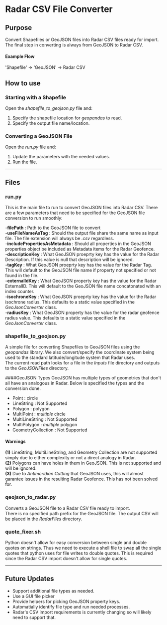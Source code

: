 # Radar CSV File Converter

## Purpose
Convert Shapefiles or GeoJSON files into Radar CSV files ready for import. The final step in converting is always from GeoJSON to Radar CSV. 

#### Example Flow
'Shapefile' -> 'GeoJSON' -> Radar CSV

## How to use

### Starting with a Shapefile
Open the _shapefile_to_geojson.py_ file and:  
1) Specify the shapefile location for _geopandas_ to read. 
2) Specify the output file name/location.

### Converting a GeoJSON File
Open the _run.py_ file and:
1) Update the parameters with the needed values.
2) Run the file.

---

## Files

### run.py
This is the main file to run to convert GeoJSON files into Radar CSV. There are a few parameters that need to be specified for the GeoJSON file conversion to run smoothly:

-**filePath** : Path to the GeoJSON file to convert  
-**useFileNameAsTag** : Should the output file share the same name as input file. The file extension will always be _.csv_ regardless.  
-**includePropertiesAsMetadata** : Should all properties in the GeoJSON properties object be included as Metadata items for the Radar Geofence.  
-**descriptionKey** : What GeoJSON proeprty key has the value for the Radar Description. If this value is null that description will be ignored.  
-**tagKey** : What GeoJSON proeprty key has the value for the Radar Tag. This will default to the GeoJSON file name if property not specified or not found in the file.  
-**externalIdKey** : What GeoJSON property key has the value for the Radar ExternalID. This will default to the GeoJSON file name concatonated with an index counter.  
-**isochroneKey** : What GeoJSON proeprty key has the value for the Radar isochrone radius. This defaults to a static value specified in the _GeoJsonConverter_ class.  
-**radiusKey** : What GeoJSON property has the value for the radar geofence radius value. This defaults to a static value specified in the _GeoJsonConverter_ class.  

### shapefile_to_geojson.py
A simple file for converting Shapefiles to GeoJSON files using the _geopandas_ library. We also convert/specify the coordinate system being used to the standard latitude/longitude system that Radar uses.  
The current read path looks for a file in the _Inputs_ file directory and outputs to the _GeoJSONFiles_ directory.

####GeoJSON Types
GoeJSON has multiple types of geometries that don't all have an analogous in Radar. Below is specified the types and the conversion done.  
- Point : circle
- LineString : Not Supported
- Polygon : polygon
- MultiPoint : _multiple_ circle
- MultiLineString : Not Supported
- MultiPolygon : _multiple_ polygon
- GeometryCollection : Not Supported

#### Warnings
**(1)** LineString, MultiLineString, and Geometry Collection are not supported simply due to either complexity or not a direct analogy in Radar.  
**(2)** Polygons can have holes in them in GeoJSON. This is not supported and will be ignored.  
**(3)** Due to _Antimeridian Cutting_ that GeoJSON uses, this will almost garantee issues in the resulting Radar Geofence. This has not been solved for.

### qeojson_to_radar.py
Converts a GeoJSON file to a Radar CSV file ready to import.  
There is no specified path prefix for the GeoJSON file. The output CSV will be placed in the _RadarFiles_ directory.

### quote_fixer.sh
Python doesn't allow for easy conversion between single and double quotes on strings. Thus we need to execute a shell file to swap all the single quotes that python uses for file writes to double quotes. This is required since the Radar CSV import doesn't allow for single quotes.

---

## Future Updates

- Support additional file types as needed.
- Use a GUI file picker
- Provide helpers for picking GeoJSON property keys.
- Automatially identify file type and run needed processes.
- Radar's CSV import requirements is currently changing so will likely need to support that.